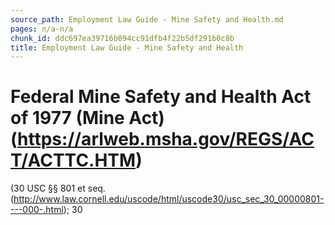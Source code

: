 ```yaml
---
source_path: Employment Law Guide - Mine Safety and Health.md
pages: n/a-n/a
chunk_id: ddc697ea39716b094cc91dfb4f22b5df291b0c8b
title: Employment Law Guide - Mine Safety and Health
---
```

# Federal Mine Safety and Health Act of 1977 (Mine Act) (https://arlweb.msha.gov/REGS/ACT/ACTTC.HTM)

(30 USC §§ 801 et seq.(http://www.law.cornell.edu/uscode/html/uscode30/usc_sec_30_00000801----000-.html); 30
